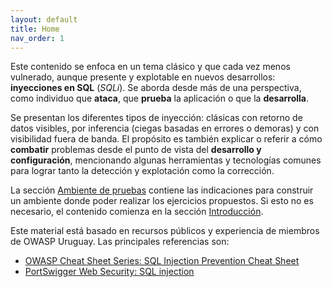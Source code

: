 ```yaml
---
layout: default
title: Home
nav_order: 1
---
```


Este contenido se enfoca en un tema clásico y que cada vez menos vulnerado, aunque presente y explotable en nuevos desarrollos: **inyecciones en SQL** (*SQLi*). Se aborda desde más de una perspectiva, como individuo que **ataca**, que **prueba** la aplicación o que la **desarrolla**.

Se presentan los diferentes tipos de inyección: clásicas con retorno de datos visibles, por inferencia (ciegas basadas en errores o demoras) y con visibilidad fuera de banda. El propósito es también explicar o referir a cómo **combatir** problemas desde el punto de vista del **desarrollo y configuración**, mencionando algunas herramientas y tecnologías comunes para lograr tanto la detección y explotación como la corrección.

La sección [Ambiente de pruebas](environment.md) contiene las indicaciones para construir un ambiente donde poder realizar los ejercicios propuestos. Si esto no es necesario, el contenido comienza en la sección [Introducción](introduction.md).

Este material está basado en recursos públicos y experiencia de miembros de OWASP Uruguay. Las principales referencias son:
- [OWASP Cheat Sheet Series: SQL Injection Prevention Cheat Sheet](https://cheatsheetseries.owasp.org/cheatsheets/SQL_Injection_Prevention_Cheat_Sheet.html)
- [PortSwigger Web Security: SQL injection](https://portswigger.net/web-security/sql-injection)